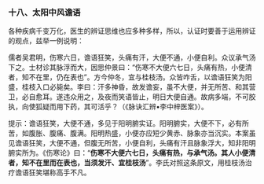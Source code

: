 ### 十八、太阳中风谵语

各种疾病千变万化，医生的辨证思维也应多种多样，所以，认证时要善于运用辨证的观点，兹举一例说明：

儒者吴君明，伤寒六日，谵语狂笑，头痛有汗，大便不通，小便自利。众议承气汤下之。士材诊其脉浮而大，因思仲景曰：“伤寒不大便六七日，头痛有热，小便清者，知不在里，仍在表也”。方今仲冬，宜与桂枝汤。众皆咋舌，以谵语狂笑为阳盛，桂枝入口必毙矣。李曰：汗多神昏，故发谵妄，虽不大便，并无所苦、和其营卫，必自愈耳。遂违众用之，及夜而笑语皆止，明日大便自通。故病多端，不可胶执，向使狐疑而用下药，其可活乎？（《脉诀汇辨•李中梓医案》）。

提示：谵语狂笑，大便不通，多见于阳明腑实证。阳明腑实，大便不下，必有所苦，如腹胀、腹痛、腹满。阳明热盛，小便亦应短少黄赤、脉象亦当沉实。本案虽见谵语狂笑，大便不通，但腹无所苦，小便自利，头痛有汗且脉象浮大，知非阳明腑实所为。《伤寒论》曰：“**伤寒不大便六七日，头痛有热，与承气汤。其人小便清者，知不在里而在表也，当须发汗、宜桂枝汤**”。李氏对照这条原文，用桂枝汤治疗谵语狂笑堪称高手不凡。
